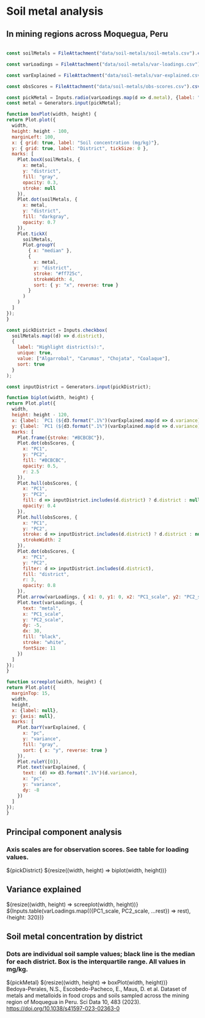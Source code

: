 # Soil metal analysis
## In mining regions across Moquegua, Peru

```js

const soilMetals = FileAttachment("data/soil-metals/soil-metals.csv").csv({typed: true});

const varLoadings = FileAttachment("data/soil-metals/var-loadings.csv").csv({typed: true});

const varExplained = FileAttachment("data/soil-metals/var-explained.csv").csv({typed: true});

const obsScores = FileAttachment("data/soil-metals/obs-scores.csv").csv({typed: true});
```

```js
const pickMetal = Inputs.radio(varLoadings.map(d => d.metal), {label: "Pick metal:", value: "aluminum"});
const metal = Generators.input(pickMetal);
```


```js
function boxPlot(width, height) {
return Plot.plot({
  width, 
  height: height - 100,
  marginLeft: 100,
  x: { grid: true, label: "Soil concentration (mg/kg)"},
  y: { grid: true, label: "District", tickSize: 0 },
  marks: [
    Plot.boxX(soilMetals, {
      x: metal,
      y: "district",
      fill: "gray",
      opacity: 0.3,
      stroke: null
    }),
    Plot.dot(soilMetals, {
      x: metal,
      y: "district",
      fill: "darkgray",
      opacity: 0.7
    }),
    Plot.tickX(
      soilMetals,
      Plot.groupY(
        { x: "median" },
        {
          x: metal,
          y: "district",
          stroke: "#ff725c",
          strokeWidth: 4,
          sort: { y: "x", reverse: true }
        }
      )
    )
  ]
});
}
```

```js
const pickDistrict = Inputs.checkbox(
  soilMetals.map((d) => d.district),
  {
    label: "Highlight district(s):",
    unique: true,
    value: ["Algarrobal", "Carumas", "Chojata", "Coalaque"],
    sort: true
  }
);

const inputDistrict = Generators.input(pickDistrict);
```


```js
function biplot(width, height) {
return Plot.plot({
  width,
  height: height - 120,
  x: {label: `PC1 (${d3.format(".1%")(varExplained.map(d => d.variance)[0])})`, ticks: 6},
  y: {label: `PC1 (${d3.format(".1%")(varExplained.map(d => d.variance)[1])})`, ticks: 6},
  marks: [
    Plot.frame({stroke: "#BCBCBC"}),
    Plot.dot(obsScores, {
      x: "PC1",
      y: "PC2",
      fill: "#BCBCBC",
      opacity: 0.5,
      r: 2.5
    }),
    Plot.hull(obsScores, {
      x: "PC1",
      y: "PC2",
      fill: d => inputDistrict.includes(d.district) ? d.district : null,
      opacity: 0.4
    }),
    Plot.hull(obsScores, {
      x: "PC1",
      y: "PC2",
      stroke: d => inputDistrict.includes(d.district) ? d.district : null,
      strokeWidth: 2
    }),
    Plot.dot(obsScores, {
      x: "PC1",
      y: "PC2",
      filter: d => inputDistrict.includes(d.district),
      fill: "district",
      r: 3,
      opacity: 0.8
    }),
    Plot.arrow(varLoadings, { x1: 0, y1: 0, x2: "PC1_scale", y2: "PC2_scale" }),
    Plot.text(varLoadings, {
      text: "metal",
      x: "PC1_scale",
      y: "PC2_scale",
      dy: -5,
      dx: 30,
      fill: "black",
      stroke: "white",
      fontSize: 11
    })
  ]
});
}
```

```js
function screeplot(width, height) {
return Plot.plot({
  marginTop: 15,
  width,
  height,
  x: {label: null},
  y: {axis: null},
  marks: [
    Plot.barY(varExplained, {
      x: "pc",
      y: "variance",
      fill: "gray",
      sort: { x: "y", reverse: true }
    }),
    Plot.ruleY([0]),
    Plot.text(varExplained, {
      text: (d) => d3.format(".1%")(d.variance),
      x: "pc",
      y: "variance",
      dy: -8
    })
  ]
});
}
```

<div class="grid grid-cols-4" style="grid-auto-rows: 145px;">
  <div class="card grid-colspan-2 grid-rowspan-4">
    <h2>Principal component analysis</h2>
    <h3>Axis scales are for observation scores. See table for loading values.</h3>
    ${pickDistrict}
    ${resize((width, height) => biplot(width, height))}
  </div>
  <div class="card grid-colspan-2 grid-rowspan-2">
    <h2>Variance explained</h2>
    ${resize((width, height) => screeplot(width, height))}
  </div>
  <div class="card grid-colspan-2 grid-rowspan-2" style="padding: 0; border-radius: 12px; overflow: hidden;">
    ${Inputs.table(varLoadings.map(({PC1_scale, PC2_scale, ...rest}) => rest), {height: 320})}
  </div>
</div>

<div class="grid grid-cols-4" style="grid-auto-rows: 160px;">
  <div class="card grid-colspan-4 grid-rowspan-3">
    <h2>Soil metal concentration by district</h2>
    <h3>Dots are individual soil sample values; black line is the median for each district. Box is the interquartile range. All values in mg/kg.</h3>
    ${pickMetal}
    ${resize((width, height) => boxPlot(width, height))}
  </div>
</div>

  <div class="note" label="Data">Bedoya-Perales, N.S., Escobedo-Pacheco, E., Maus, D. et al. Dataset of metals and metalloids in food crops and soils sampled across the mining region of Moquegua in Peru. Sci Data 10, 483 (2023). <a href="https://doi.org/10.1038/s41597-023-02363-0">https://doi.org/10.1038/s41597-023-02363-0</a></div>
